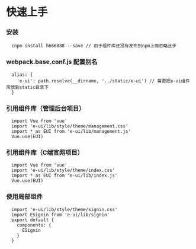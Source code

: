 # 快速上手
### 安装
```
  cnpm install h666888 --save // 由于组件库还没有发布到npm上面忽略此步
```

### webpack.base.conf.js 配置别名
```
  alias: {
    'e-ui': path.resolve(__dirname, '../static/e-ui') // 需要把e-ui组件库放到static目录下
  }
```

### 引用组件库（管理后台项目）
```
  import Vue from 'vue'
  import 'e-ui/lib/style/theme/management.css'
  import * as EUI from 'e-ui/lib/management.js'
  Vue.use(EUI)
```
### 引用组件库（C端官网项目）
```
  import Vue from 'vue'
  import 'e-ui/lib/style/theme/index.css'
  import * as EUI from 'e-ui/lib/index.js'
  Vue.use(EUI)
```

### 使用局部组件
```
  import 'e-ui/lib/style/theme/signin.css'
  import ESignin from 'e-ui/lib/signin'
  export default {
    components: {
      ESignin
    }
  }
```